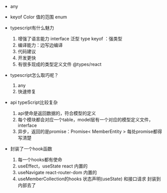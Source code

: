 - any
- keyof Color 值的范围 enum
- typescript有什么魅力
  1. 增强了语言能力 interface 泛型 type keyof ：强类型
  2. 编译能力：边写边编译
  3. 代码建议
  4. 开发更快
  5. 有很多现成的类型定义文件 @types/react
  
- typescript怎么取巧呢？
  1. any
  2. 快速修复

- api typeScript比较复杂
  1. api使命是返回数据的，符合模型的定义
  2. 每个模块都会对应一个table，model层有一个对应的模型定义文件，interface
  3. 异步，返回的是promise：Promise< MemberEntity > 每处promise都得写清楚
  
- 封装了一个hook函数
  1. 每一个hooks都有使命
  2. useEffect，useState react 内置的
  3. useNavigate react-router-dom 内置的
  4. useMemberCollection的hooks 状态声明(useState) 和接口请求 封装到内部去了